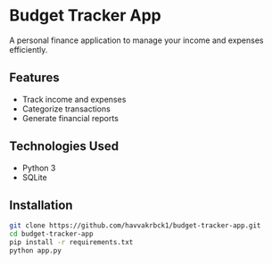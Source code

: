 # Budget Tracker App

A personal finance application to manage your income and expenses efficiently.

## Features
- Track income and expenses
- Categorize transactions
- Generate financial reports

## Technologies Used
- Python 3
- SQLite

## Installation

```bash
git clone https://github.com/havvakrbck1/budget-tracker-app.git
cd budget-tracker-app
pip install -r requirements.txt
python app.py

